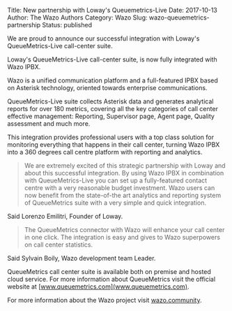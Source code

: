 Title: New partnership with Loway's Queuemetrics-Live
Date: 2017-10-13
Author: The Wazo Authors
Category: Wazo
Slug: wazo-queuemetrics-partnership
Status: published

We are proud to announce our successful integration with Loway's QueueMetrics-Live call-center suite.

Loway's QueueMetrics-Live call-center suite, is now fully integrated with Wazo IPBX.

Wazo is a unified communication platform and a full-featured IPBX based on Asterisk technology, oriented towards enterprise communications.

QueueMetrics-Live suite collects Asterisk data and generates analytical reports for over 180 metrics, covering all the key categories of call center effective management: Reporting, Supervisor page, Agent page, Quality assessment and much more.

This integration provides professional users with a top class solution for monitoring everything that happens in their call center, turning Wazo IPBX into a 360 degrees call centre platform with reporting and analytics.

> We are extremely excited of this strategic partnership with Loway and about this successful integration.
> By using Wazo IPBX in combination with QueueMetrics-Live you can set up a fully-featured contact centre with a very reasonable budget investment.
> Wazo users can now benefit from the state-of-the art analytics and reporting system of QueueMetrics suite with a very simple and quick integration.

Said Lorenzo Emilitri, Founder of Loway.

> The QueueMetrics connector with Wazo will enhance your call center in one click.
> The integration is easy and gives to Wazo superpowers on call center statistics.

Said Sylvain Boily, Wazo development team Leader.

QueueMetrics call center suite is available both on premise and hosted cloud service.
For more information about QueueMetrics visit the official website at [www.queuemetrics.com](www.queuemetrics.com).

For more information about the Wazo project visit [wazo.community](wazo.community).
